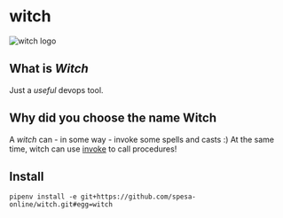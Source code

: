 # witch

![witch logo](https://github.com/spesa-online/witch/raw/master/logo.png)

## What is *Witch*

Just a _useful_ devops tool.

## Why did you choose the name Witch

A _witch_ can - in some way - invoke some spells and casts :) At the same time, witch can use [invoke](https://github.com/pyinvoke/invoke) to call procedures!

## Install

`pipenv install -e git+https://github.com/spesa-online/witch.git#egg=witch`
